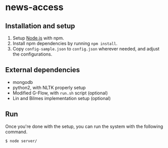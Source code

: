 # news-access

## Installation and setup
1. Setup [Node.js](https://nodejs.org/) with npm.
2. Install npm dependencies by running `npm install`.
3. Copy `config-sample.json` to `config.json` wherever needed, and adjust the configurations.

## External dependencies
- mongodb
- python2, with NLTK properly setup
- Modified G-Flow, with `run.sh` script (optional)
- Lin and Bilmes implementation setup (optional)

## Run
Once you're done with the setup, you can run the system with the following command. 

```$ node server/```
